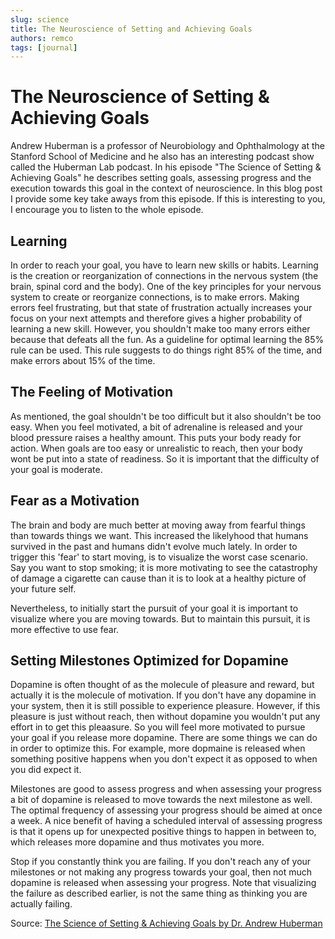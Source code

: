 ```yaml
---
slug: science
title: The Neuroscience of Setting and Achieving Goals
authors: remco
tags: [journal]
---
```


# The Neuroscience of Setting & Achieving Goals
Andrew Huberman is a professor of Neurobiology and Ophthalmology at the Stanford School of Medicine and he also has an interesting podcast show called the Huberman Lab podcast. In his episode "The Science of Setting & Achieving Goals" he describes setting goals, assessing progress and the execution towards this goal in the context of neuroscience. In this blog post I provide some key take aways from this episode. If this is interesting to you, I encourage you to listen to the whole episode.

<!--truncate-->

## Learning
In order to reach your goal, you have to learn new skills or habits. Learning is the creation or reorganization of connections in the nervous system (the brain, spinal cord and the body). One of the key principles for your nervous system to create or reorganize connections, is to make errors. Making errors feel frustrating, but that state of frustration actually increases your focus on your next attempts and therefore gives a higher probability of learning a new skill. However, you shouldn't make too many errors either because that defeats all the fun. As a guideline for optimal learning the 85% rule can be used. This rule suggests to do things right 85% of the time, and make errors about 15% of the time.

## The Feeling of Motivation
As mentioned, the goal shouldn't be too difficult but it also shouldn't be too easy. When you feel motivated, a bit of adrenaline is released and your blood pressure raises a healthy amount. This puts your body ready for action. When goals are too easy or unrealistic to reach, then your body wont be put into a state of readiness. So it is important that the difficulty of your goal is moderate.

## Fear as a Motivation
The brain and body are much better at moving away from fearful things than towards things we want. This increased the likelyhood that humans survived in the past and humans didn't evolve much lately. In order to trigger this 'fear' to start moving, is to visualize the worst case scenario. Say you want to stop smoking; it is more motivating to see the catastrophy of damage a cigarette can cause than it is to look at a healthy picture of your future self.

Nevertheless, to initially start the pursuit of your goal it is important to visualize where you are moving towards. But to maintain this pursuit, it is more effective to use fear.

## Setting Milestones Optimized for Dopamine
Dopamine is often thought of as the molecule of pleasure and reward, but actually it is the molecule of motivation. If you don't have any dopamine in your system, then it is still possible to experience pleasure. However, if this pleasure is just without reach, then without dopamine you wouldn't put any effort in to get this pleaasure. So you will feel more motivated to pursue your goal if you release more dopamine. There are some things we can do in order to optimize this. For example, more dopmaine is released when something positive happens when you don't expect it as opposed to when you did expect it.

Milestones are good to assess progress and when assessing your progress a bit of dopamine is released to move towards the next milestone as well. The optimal frequency of assessing your progress should be aimed at once a week. A nice benefit of having a scheduled interval of assessing progress is that it opens up for unexpected positive things to happen in between to, which releases more dopamine and thus motivates you more.

Stop if you constantly think you are failing. If you don't reach any of your milestones or not making any progress towards your goal, then not much dopamine is released when assessing your progress. Note that visualizing the failure as described earlier, is not the same thing as thinking you are actually failing.

Source:
[The Science of Setting & Achieving Goals by Dr. Andrew Huberman](https://hubermanlab.com/the-science-of-setting-and-achieving-goals/)